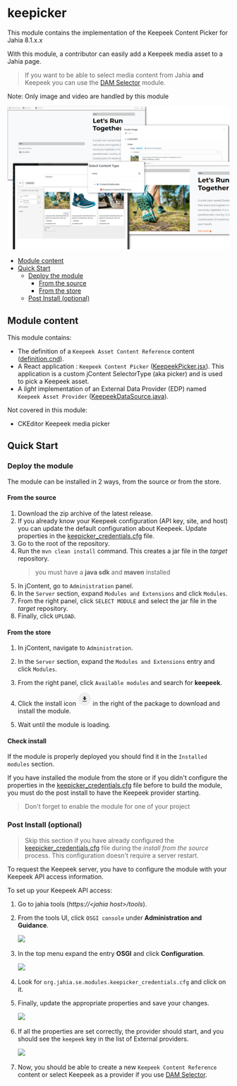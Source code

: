 # keepicker
This module contains the implementation of the Keepeek Content Picker for Jahia 8.1.x.x

With this module, a contributor can easily add a Keepeek media asset to a Jahia page.

>If you want to be able to select media content from Jahia **and** Keepeek you can use the [DAM Selector][DamSelector] module.

Note: Only image and video are handled by this module

![](./doc/images/main.png)


- [Module content](#module-content)
- [Quick Start](#quick-start)
    - [Deploy the module](#deploy-the-module)
        - [From the source](#from-the-source)
        - [From the store](#from-the-store)
    - [Post Install (optional)](#post-install-optional)

## Module content

This module contains:
* The definition of a `Keepeek Asset Content Reference` content ([definition.cnd][definition.cnd]).
* A React application : `Keepeek Content Picker` ([KeepeekPicker.jsx][react:index.js]).
  This application is a custom jContent SelectorType (aka picker) and is used to pick a Keepeek asset.
* A *light* implementation of an External Data Provider (EDP) named
  `Keepeek Asset Provider` ([KeepeekDataSource.java]).

Not covered in this module:
* CKEditor Keepeek media picker

## Quick Start

### Deploy the module
The module can be installed in 2 ways, from the source or from the store.
#### From the source
1. Download the zip archive of the latest release.
2. If you already know your Keepeek configuration (API key, site, and host) you can update the default
   configuration about Keepeek. Update properties in the [keepicker_credentials.cfg][mount.cfg] file.
1. Go to the root of the repository.
1. Run the `mvn clean install` command. This creates a jar file in the *target* repository.
   > you must have a **java sdk** and **maven** installed
1. In jContent, go to `Administration` panel.
1. In the `Server` section, expand `Modules and Extensions` and click `Modules`.
1. From the right panel, click `SELECT MODULE` and select the jar file in the *target* repository.
1. Finally, click `UPLOAD`.

#### From the store
1. In jContent, navigate to `Administration`.
2. In the `Server` section, expand the `Modules and Extensions` entry and click `Modules`.
3. From the right panel, click `Available modules` and search for **keepeek**.

4. Click the install icon ![201] in the right of the package to download and install the module.
5. Wait until the module is loading.

#### Check install
If the module is properly deployed you should find it in the `Installed modules` section.

If you have installed the module from the store or if you didn't configure the properties
in the [keepicker_credentials.cfg][mount.cfg] file before to build the module, you must do the post install
to have the Keepeek provider starting.

>Don't forget to enable the module for one of your project

### Post Install (optional)
>Skip this section if you have already configured the [keepicker_credentials.cfg][mount.cfg] file during the *install from the source*
process.
> This configuration doesn't require a server restart.

To request the Keepeek server, you have to configure the module with your Keepeek API access information.

To set up your Keepeek API access:
1. Go to  jahia tools (*https://\<jahia host\>/tools*).
2. From the tools UI, click `OSGI console` under **Administration and Guidance**.

   ![][0070]

3. In the top menu expand the entry **OSGI** and click **Configuration**.

   ![][0072]

4. Look for `org.jahia.se.modules.keepicker_credentials.cfg` and click on it.

5. Finally, update the appropriate properties and save your changes.

   ![][0071]

6. If all the properties are set correctly, the provider should start,
   and you should see the `keepeek` key in the list of External providers.

   ![][031]

7. Now, you should be able to create a new `Keepeek Content Reference` content or select Keepeek as
a provider if you use [DAM Selector][DamSelector].

[031]: ./doc/images/031_install_completed.png

[010]: ./doc/images/CloudyArchi.gif
[002]: ./doc/images/CloudyContentRef.png
[003]: ./doc/images/CloudyDemo.gif

[0070]: ./doc/images/0070_OSGIConfig.png
[0071]: ./doc/images/0071_OSGIConfig.png
[0072]: ./doc/images/0072_OSGIConfig.png
[201]: ./doc/images/201_modules_download_icon.png

[mount.cfg]:./src/main/resources/META-INF/configurations/org.jahia.se.modules.keepicker_credentials.cfg
[definition.cnd]: ./src/main/resources/META-INF/definitions.cnd
[react:index.js]: ./src/javascript/KeePicker/KeePicker.jsx
[KeepeekDataSource.java]: ./src/main/java/org/jahia/se/modules/dam/keepeek/edp/KeepeekDataSource.java
[DamSelector]: https://store.jahia.com/contents/modules-repository/org/jahia/se/modules/dam-selector.html